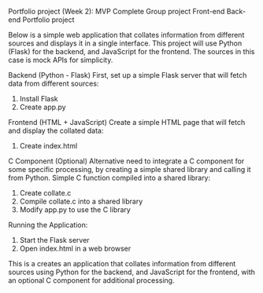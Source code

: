 Portfolio project (Week 2): MVP Complete
Group project
Front-end
Back-end
Portfolio project

Below is a simple web application that collates information from different sources and displays it in a single interface. This project will use Python (Flask) for the backend, and JavaScript for the frontend. The sources in this case is mock APIs for simplicity.

Backend (Python - Flask)
First, set up a simple Flask server that will fetch data from different sources:
1. Install Flask
2. Create app.py

Frontend (HTML + JavaScript)
Create a simple HTML page that will fetch and display the collated data:
1. Create index.html

C Component (Optional)
Alternative need to integrate a C component for some specific processing, by creating a simple shared library and calling it from Python. Simple C function compiled into a shared library:
1. Create collate.c
2. Compile collate.c into a shared library
3. Modify app.py to use the C library

Running the Application:
1. Start the Flask server
2. Open index.html in a web browser

This is a creates an application that collates information from different sources using Python for the backend, and JavaScript for the frontend, with an optional C component for additional processing.
